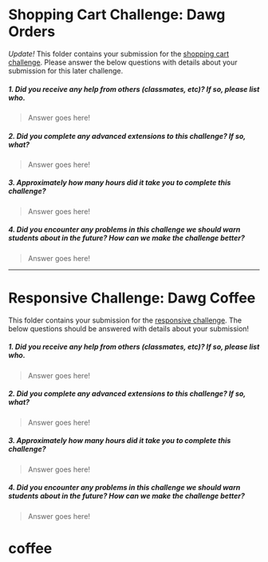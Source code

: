 # Shopping Cart Challenge: Dawg Orders

*Update!* This folder contains your submission for the [shopping cart challenge](http://info343-joelross.rhcloud.com/challenges/cart). Please answer the below questions with details about your submission for this later challenge.

##### 1. Did you receive any help from others (classmates, etc)? If so, please list who. #####
> Answer goes here!

##### 2. Did you complete any advanced extensions to this challenge? If so, what? #####
> Answer goes here!

##### 3. Approximately how many hours did it take you to complete this challenge? #####
> Answer goes here!

##### 4. Did you encounter any problems in this challenge we should warn students about in the future? How can we make the challenge better? #####
> Answer goes here!




***

# Responsive Challenge: Dawg Coffee

This folder contains your submission for the [responsive challenge](http://info343-joelross.rhcloud.com/challenges/responsive). The below questions should be answered with details about your submission!


##### 1. Did you receive any help from others (classmates, etc)? If so, please list who. #####
> Answer goes here!

##### 2. Did you complete any advanced extensions to this challenge? If so, what? #####
> Answer goes here!

##### 3. Approximately how many hours did it take you to complete this challenge? #####
> Answer goes here!

##### 4. Did you encounter any problems in this challenge we should warn students about in the future? How can we make the challenge better? #####
> Answer goes here!

# coffee
